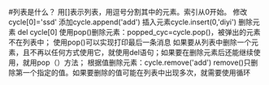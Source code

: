 #列表是什么？
用[]表示列表，用逗号分割其中的元素。索引从0开始。
修改cycle[0]='ssd'
添加cycle.append('add')
插入元素cycle.insert(0,'diyi')
删除元素 del cycle[0]
使用pop()删除元素：popped_cyc=cycle.pop()，被弹出的元素不在列表中；
使用pop()可以实现打印最后一条消息
如果要从列表中删除一个元素，且不再以任何方式使用它，就使用del语句；如果要在删除元素后还能继续使用，就用pop（）方法；
根据值删除元素：cycle.remove('add') remove()只删除第一个指定的值。如果要删除的值可能在列表中出现多次，就需要使用循环
